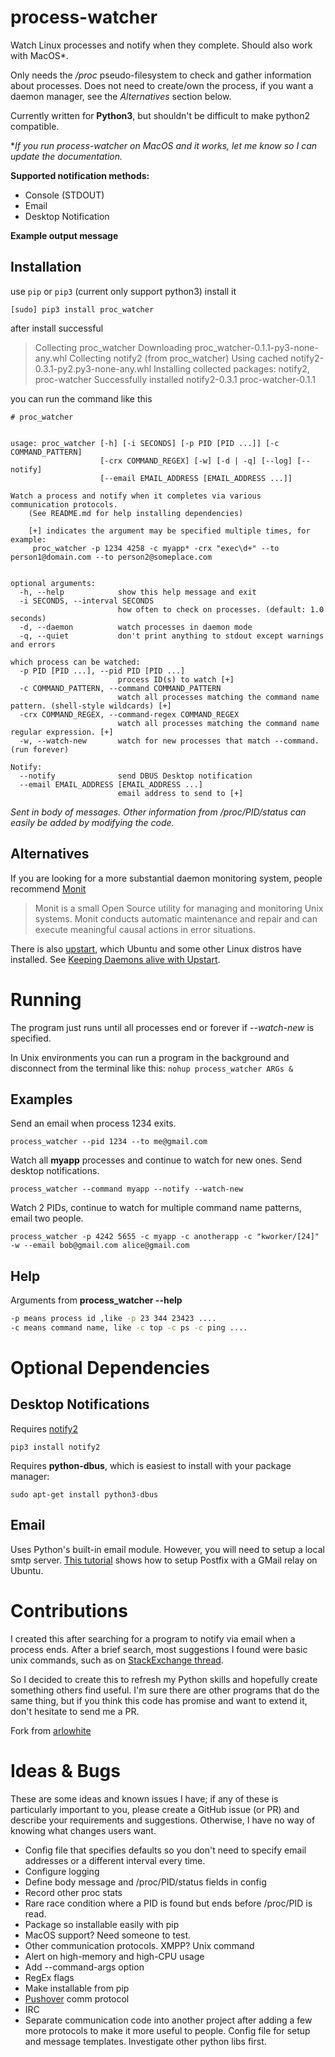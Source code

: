 # process-watcher
Watch Linux processes and notify when they complete. Should also work with MacOS*.

Only needs the */proc* pseudo-filesystem to check and gather information about processes. Does not need to create/own the process, if you want a daemon manager, see the *Alternatives* section below.

Currently written for **Python3**, but shouldn't be difficult to make python2 compatible.

\**If you run process-watcher on MacOS and it works, let me know so I can update the documentation.* 

**Supported notification methods:**

* Console (STDOUT)
* Email
* Desktop Notification

**Example output message**

## Installation

use `pip` or `pip3` (current only support python3) install it
```
[sudo] pip3 install proc_watcher
``` 
after install successful
> Collecting proc_watcher
    Downloading proc_watcher-0.1.1-py3-none-any.whl
  Collecting notify2 (from proc_watcher)
    Using cached notify2-0.3.1-py2.py3-none-any.whl
  Installing collected packages: notify2, proc-watcher
  Successfully installed notify2-0.3.1 proc-watcher-0.1.1

you can run the command like this

```
# proc_watcher


usage: proc_watcher [-h] [-i SECONDS] [-p PID [PID ...]] [-c COMMAND_PATTERN]
                    [-crx COMMAND_REGEX] [-w] [-d | -q] [--log] [--notify]
                    [--email EMAIL_ADDRESS [EMAIL_ADDRESS ...]]

Watch a process and notify when it completes via various     communication protocols.
    (See README.md for help installing dependencies)
    
    [+] indicates the argument may be specified multiple times, for example:
     proc_watcher -p 1234 4258 -c myapp* -crx "exec\d+" --to person1@domain.com --to person2@someplace.com
    

optional arguments:
  -h, --help            show this help message and exit
  -i SECONDS, --interval SECONDS
                        how often to check on processes. (default: 1.0 seconds)
  -d, --daemon          watch processes in daemon mode
  -q, --quiet           don't print anything to stdout except warnings and errors

which process can be watched:
  -p PID [PID ...], --pid PID [PID ...]
                        process ID(s) to watch [+]
  -c COMMAND_PATTERN, --command COMMAND_PATTERN
                        watch all processes matching the command name pattern. (shell-style wildcards) [+]
  -crx COMMAND_REGEX, --command-regex COMMAND_REGEX
                        watch all processes matching the command name regular expression. [+]
  -w, --watch-new       watch for new processes that match --command. (run forever)

Notify:
  --notify              send DBUS Desktop notification
  --email EMAIL_ADDRESS [EMAIL_ADDRESS ...]
                        email address to send to [+]

```

*Sent in body of messages. Other information from /proc/PID/status can easily be added by modifying the code.*

## Alternatives

If you are looking for a more substantial daemon monitoring system, people recommend [Monit](https://mmonit.com/monit)

> Monit is a small Open Source utility for managing and monitoring Unix systems. Monit conducts automatic maintenance and repair and can execute meaningful causal actions in error situations.

There is also [upstart](http://upstart.ubuntu.com), which Ubuntu and some other Linux distros have installed. See [Keeping Daemons alive with Upstart](http://www.alexreisner.com/code/upstart).


# Running

The program just runs until all processes end or forever if *--watch-new* is specified.

In Unix environments you can run a program in the background and disconnect from the terminal like this:
`nohup process_watcher ARGs &` 

## Examples
Send an email when process 1234 exits.

`process_watcher --pid 1234 --to me@gmail.com`

Watch all **myapp** processes and continue to watch for new ones. Send desktop notifications.

`process_watcher --command myapp --notify --watch-new`

Watch 2 PIDs, continue to watch for multiple command name patterns, email two people.

`process_watcher -p 4242 5655 -c myapp -c anotherapp -c "kworker/[24]" -w --email bob@gmail.com alice@gmail.com`

## Help

Arguments from **process_watcher --help**
```bash
-p means process id ,like -p 23 344 23423 ....
-c means command name, like -c top -c ps -c ping ....

```

# Optional Dependencies

## Desktop Notifications

Requires [notify2](https://notify2.readthedocs.org/en/latest)

`pip3 install notify2`

Requires **python-dbus**, which is easiest to install with your package manager:

`sudo apt-get install python3-dbus`

## Email

Uses Python's built-in email module. However, you will need to setup a local smtp server. 
[This tutorial](https://easyengine.io/tutorials/linux/ubuntu-postfix-gmail-smtp) shows how to setup Postfix with a GMail relay on Ubuntu. 

# Contributions

I created this after searching for a program to notify via email when a process ends. After a brief search, most suggestions I found were basic unix commands, such as on [StackExchange thread](http://unix.stackexchange.com/questions/55395/is-there-a-program-that-can-send-me-a-notification-e-mail-when-a-process-finishe).

So I decided to create this to refresh my Python skills and hopefully create something others find useful. I'm sure there are other programs that do the same thing, but if you think this code has promise and want to extend it, don't hesitate to send me a PR.

Fork from [arlowhite](https://github.com/arlowhite/process-watcher)

# Ideas & Bugs

These are some ideas and known issues I have; if any of these is particularly important to you, please create a GitHub issue (or PR) and describe your requirements and suggestions. Otherwise, I have no way of knowing what changes users want.

- Config file that specifies defaults so you don't need to specify email addresses or a different interval every time.
- Configure logging
- Define body message and /proc/PID/status fields in config
- Record other proc stats
- Rare race condition where a PID is found but ends before /proc/PID is read.
- Package so installable easily with pip
- MacOS support? Need someone to test.
- Other communication protocols. XMPP? Unix command
- Alert on high-memory and high-CPU usage
- Add --command-args option
- RegEx flags
- Make installable from pip
- [Pushover](https://pushover.net/) comm protocol
- IRC
- Separate communication code into another project after adding a few more protocols to make it more useful to people. Config file for setup and message templates. Investigate other python libs first. 
